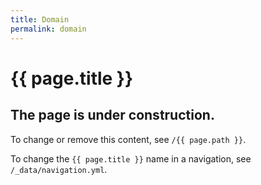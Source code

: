 ```yaml
---
title: Domain
permalink: domain
---
```

# {{ page.title }}

## The page is under construction.
To change or remove this content, see `/{{ page.path }}`.

To change the `{{ page.title }}` name in a navigation, see `/_data/navigation.yml`.

